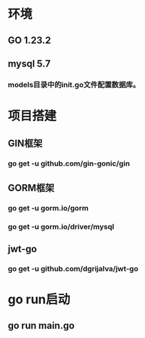 # 环境

## GO 1.23.2

## mysql 5.7

### models目录中的init.go文件配置数据库。

# 项目搭建

## GIN框架

### go get -u github.com/gin-gonic/gin

## GORM框架

### go get -u gorm.io/gorm

### go get -u gorm.io/driver/mysql

## jwt-go

### go get -u github.com/dgrijalva/jwt-go

# go run启动

## go run main.go
